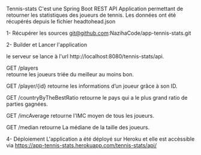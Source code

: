 Tennis-stats
C'est une Spring Boot REST API Application permettant de retourner les statistiques des joueurs de tennis.
Les données ont été récupérés depuis le fichier headtohead.json

1- Récupérer les sources
git@github.com:NazihaCode/app-tennis-stats.git

2- Builder et Lancer l'application

le serveur se lance à l'url http://localhost:8080/tennis-stats/api.

GET	/players	
retourne les joueurs triée du meilleur au moins bon.

GET	/player/{id}
retourne les informations d’un joueur grâce à son ID.

GET	/countryByTheBestRatio
retourne le pays qui a le plus grand ratio de parties gagnées.

GET	/imcAverage
retourne l'IMC moyen de tous les joueurs.

GET	/median 
retourne La médiane de la taille des joueurs.

4- Déploiement
L'application a été déployé sur Heroku et elle est accèssible via https://app-tennis-stats.herokuapp.com/tennis-stats/api/
